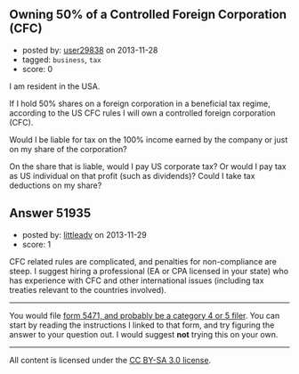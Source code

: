 ## Owning 50% of a Controlled Foreign Corporation (CFC)

- posted by: [user29838](https://stackexchange.com/users/-1/29838-user29838) on 2013-11-28
- tagged: `business`, `tax`
- score: 0

<p>I am resident in the USA.</p>

<p>If I hold 50% shares on a foreign corporation in a beneficial tax regime, according to the US CFC rules I will own a controlled foreign corporation (CFC).</p>

<p>Would I be liable for tax on the 100% income earned by the company or just on my share of the corporation?</p>

<p>On the share that is liable, would I pay US corporate tax? Or would I pay tax as US individual on that profit (such as dividends)? Could I take tax deductions on my share?</p>



## Answer 51935

- posted by: [littleadv](https://stackexchange.com/users/-1/13808-littleadv) on 2013-11-29
- score: 1

<p>CFC related rules are complicated, and penalties for non-compliance are steep. I suggest hiring a professional (EA or CPA licensed in your state) who has experience with CFC and other international issues (including tax treaties relevant to the countries involved).</p>

<hr>

<p>You would file <a href="http://www.irs.gov/instructions/i5471/ch01.html" rel="nofollow">form 5471, and probably be a category 4 or 5 filer</a>. You can start by reading the instructions I linked to that form, and try figuring the answer to your question out. I would suggest <strong>not</strong> trying this on your own.</p>




---

All content is licensed under the [CC BY-SA 3.0 license](https://creativecommons.org/licenses/by-sa/3.0/).
